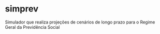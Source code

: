 # simprev
Simulador que realiza projeções de cenários de longo prazo para o Regime Geral da Previdência Social
